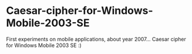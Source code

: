 Caesar-cipher-for-Windows-Mobile-2003-SE
========================================

First experiments on mobile applications, about year 2007... Caesar cipher for Windows Mobile 2003 SE :)